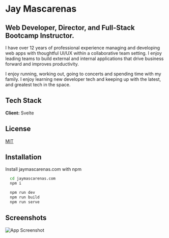 # Jay Mascarenas

## Web Developer, Director, and Full-Stack Bootcamp Instructor.

I have over 12 years of professional experience managing and developing web apps with thoughtful UI/UX within a collaborative team setting. I enjoy leading teams to build external and internal applications that drive business forward and improves productivity.

I enjoy running, working out, going to concerts and spending time with my family. I enjoy learning new developer tech and keeping up with the latest, and greatest tech in the space.

## Tech Stack

**Client:** Svelte

## License

[MIT](https://choosealicense.com/licenses/mit/)

## Installation

Install jaymascarenas.com with npm

```bash
  cd jaymascarenas.com
  npm i
```

```bash
  npm run dev
  npm run build
  npm run serve
```

## Screenshots

![App Screenshot](https://jaymascarenas.com/jaymascarenas-com.jpg)
